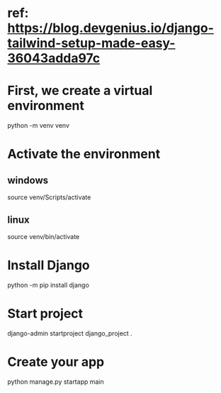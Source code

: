 # ref: https://blog.devgenius.io/django-tailwind-setup-made-easy-36043adda97c

# First, we create a virtual environment
python -m venv venv

# Activate the environment

## windows
source venv/Scripts/activate

## linux
source venv/bin/activate

# Install Django
python -m pip install django

# Start project
django-admin startproject django_project .

# Create your app
python manage.py startapp main